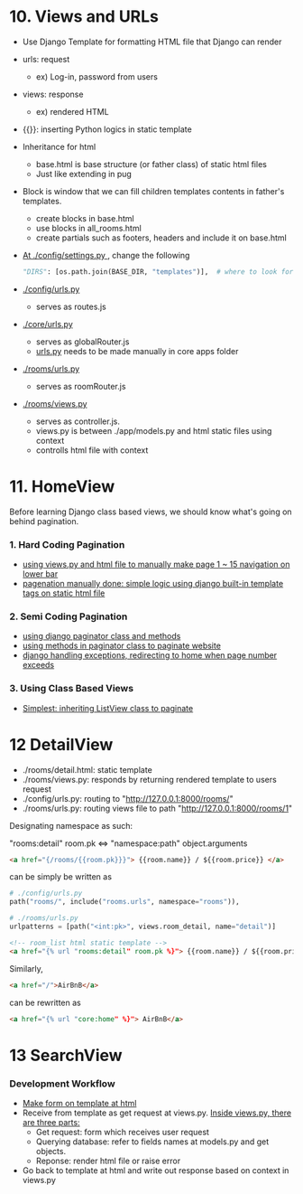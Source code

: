 # 10. Views and URLs

- Use Django Template for formatting HTML file that Django can render

- urls: request 

  - ex) Log-in, password from users

- views: response 

  - ex) rendered HTML

- {{}}: inserting Python logics in static template

- Inheritance for html

  - base.html is base structure (or father class) of static html files
  - Just like extending in pug

- Block is window that we can fill children templates contents in father's templates.

  - create blocks in base.html 
  - use blocks in all_rooms.html
  - create partials such as footers, headers and include it on base.html

- [At ./config/settings.py ](./config/settings.py ), change the following

  ```python
  "DIRS": [os.path.join(BASE_DIR, "templates")],  # where to look for templates
  ```

- [./config/urls.py](./config/urls.py) 

  - serves as routes.js

- [./core/urls.py](./core/urls.py) 

  - serves as globalRouter.js
  - [urls.py](./core/urls.py) needs to be made manually in core apps folder

- [./rooms/urls.py](./rooms/urls.py)

  - serves as roomRouter.js

- [./rooms/views.py](./rooms/views.py) 

  - serves as controller.js.
  - views.py is between ./app/models.py and html static files using context
  - controlls html file with context

# 11. HomeView

Before learning Django class based views, we should know what's going on behind pagination. 

### 1. Hard Coding Pagination

- [using views.py and html file to manually make page 1 ~ 15 navigation on lower bar](https://github.com/snoop2head/django_airbnb_cloning/commit/1af8a6e64bb8f19f4d765ebd514b71050117455b)
- [pagenation manually done: simple logic using django built-in template tags on static html file](https://github.com/snoop2head/django_airbnb_cloning/commit/dc35af21ba30416d98b6bb3273897bdfa03b7d4c)

### 2. Semi Coding Pagination

- [using django paginator class and methods](https://github.com/snoop2head/django_airbnb_cloning/commit/6e93b5d56cfe691d3ba3d623585c6e503ae43b5f)
- [using methods in paginator class to paginate website](https://github.com/snoop2head/django_airbnb_cloning/commit/bf1facb38f0b64bc2bab48db7e62eae3160e042f)
- [django handling exceptions, redirecting to home when page number exceeds](https://github.com/snoop2head/django_airbnb_cloning/commit/0e80d145bab4a40084d8f2c1b159f957324c5a98)

### 3. Using Class Based Views

- [Simplest: inheriting ListView class to paginate](https://github.com/snoop2head/django_airbnb_cloning/commit/ef5c4d017928b1a0a5133b94504893d790f5e006)

# 12 DetailView

- ./rooms/detail.html: static template
- ./rooms/views.py: responds by returning rendered template to users request 
- ./config/urls.py: routing to "http://127.0.0.1:8000/rooms/"
- ./rooms/urls.py: routing views file to path "http://127.0.0.1:8000/rooms/1"

Designating namespace as such:

"rooms:detail" room.pk 
<=> 
"namespace:path" object.arguments

```html
<a href="{/rooms/{{room.pk}}}"> {{room.name}} / ${{room.price}} </a>
```

can be simply be written as

```python
# ./config/urls.py
path("rooms/", include("rooms.urls", namespace="rooms")),

# ./rooms/urls.py
urlpatterns = [path("<int:pk>", views.room_detail, name="detail")]
```

```html
<!-- room_list html static template -->
<a href="{% url "rooms:detail" room.pk %}"> {{room.name}} / ${{room.price}} </a>
```



Similarly, 

```html
<a href="/">AirBnB</a>
```

can be rewritten as

```html
<a href="{% url "core:home" %}"> AirBnB</a>
```



# 13 SearchView

### Development Workflow

- [Make form on template at html](./templates/rooms/search.html)
- Receive from template as get request at views.py. [Inside views.py, there are three parts:](./rooms/views.py)
  - Get request: form which receives user request
  - Querying database: refer to fields names at models.py and get objects.
  - Reponse: render html file or raise error
- Go back to template at html and write out response based on context in views.py